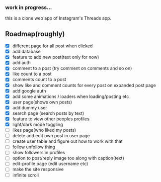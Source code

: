 ### work in progress...


this is a clone web app of Instagram's Threads app.


## Roadmap(roughly)
- [X] different page for all post when clicked 
- [X] add database
- [X] feature to add new post(text only for now)
- [X] add auth
- [X] comment to a post (try comment on comments and so on)
- [X] like count to a post
- [X] comments count to a post
- [X] show like and comment counts for every post on expanded post page
- [X] add google auth
- [X] add some animations / loaders when loading/posting etc
- [X] user page(shows own posts)
- [X] add dummy user
- [X] search page (search posts by text)
- [X] feature to view other peoples profiles
- [X] light/dark mode toggling
- [ ] likes page(who liked my posts)
- [ ] delete and edit own post in user page
- [ ] create user table and figure out how to work with that
- [ ] follow unfollow thing
- [ ] show followers in profiles
- [ ] option to post/reply image too along with caption(text)
- [ ] edit-profile page (edit username etc)
- [ ] make the site responsive
- [ ] infinite scroll